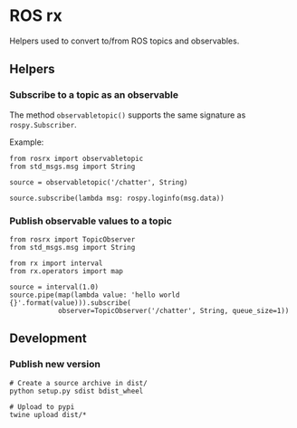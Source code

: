 # ROS rx

Helpers used to convert to/from ROS topics and observables.

## Helpers

### Subscribe to a topic as an observable
The method `observabletopic()` supports the same signature as `rospy.Subscriber`.

Example:

```
from rosrx import observabletopic
from std_msgs.msg import String

source = observabletopic('/chatter', String)

source.subscribe(lambda msg: rospy.loginfo(msg.data))
```

### Publish observable values to a topic

```
from rosrx import TopicObserver
from std_msgs.msg import String

from rx import interval
from rx.operators import map

source = interval(1.0)
source.pipe(map(lambda value: 'hello world {}'.format(value))).subscribe(
            observer=TopicObserver('/chatter', String, queue_size=1))
```

## Development

### Publish new version

```
# Create a source archive in dist/
python setup.py sdist bdist_wheel

# Upload to pypi
twine upload dist/*
```


